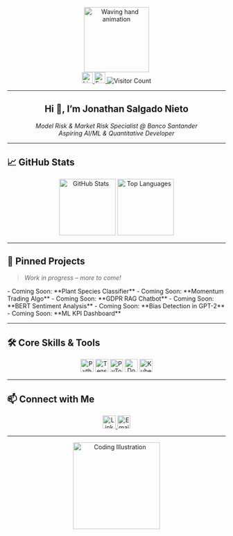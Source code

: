 <!-- Animated Header -->
<div align="center">
  <img height="150" src="https://media.giphy.com/media/M9gbBd9nbDrOTu1Mqx/giphy.gif" alt="Waving hand animation" />
</div> <!-- The animated header creates an immediate “hook” for visitors :contentReference[oaicite:0]{index=0} -->

<div align="center">
  <!-- Contact Badges -->
  <a href="https://www.linkedin.com/in/jonathan-salgado-nieto-67a88b87">
    <img src="https://img.shields.io/static/v1?message=LinkedIn&logo=linkedin&color=0077B5&style=for-the-badge" height="25" alt="LinkedIn Badge" />
  </a>
  <a href="mailto:salgado.n.jonathan@gmail.com">
    <img src="https://img.shields.io/static/v1?message=Email&logo=gmail&color=D14836&style=for-the-badge" height="25" alt="Email Badge" />
  </a>
  <img src="https://visitor-badge.laobi.icu/badge?page_id=Limman-qaidev.Limman-qaidev" alt="Visitor Count" /> <!-- Visitor badge demonstrates engagement :contentReference[oaicite:1]{index=1} -->
</div>

---

<h2 align="center">Hi 👋, I’m Jonathan Salgado Nieto</h2> <!-- A friendly but professional greeting :contentReference[oaicite:2]{index=2} -->

<p align="center">
  <em>Model Risk & Market Risk Specialist @ Banco Santander<br />
  Aspiring AI/ML & Quantitative Developer</em>
</p> <!-- Concise role and aspiration to set expectations  -->

---

## 📈 GitHub Stats  
<div align="center">
  <img src="https://github-readme-stats.vercel.app/api?username=Limman-qaidev&show_icons=true&theme=dracula" alt="GitHub Stats" height="130" />
  <img src="https://github-readme-stats.vercel.app/api/top-langs?username=Limman-qaidev&layout=compact&theme=dracula" alt="Top Languages" height="130" />
</div> <!-- Dynamic stats and languages chart highlight activity and skills   -->

---

## 🔭 Pinned Projects  
> *Work in progress – more to come!* <!-- Placeholders set expectations and invite revisit :contentReference[oaicite:6]{index=6} -->
<div align="left">
- Coming Soon: **Plant Species Classifier**  
- Coming Soon: **Momentum Trading Algo**  
- Coming Soon: **GDPR RAG Chatbot**  
- Coming Soon: **BERT Sentiment Analysis**  
- Coming Soon: **Bias Detection in GPT-2**  
- Coming Soon: **ML KPI Dashboard**  
</div>

---

## 🛠 Core Skills & Tools  
<div align="center">
  <img src="https://img.shields.io/badge/Python-3.11-blue?logo=python" alt="Python Badge" height="30" />
  <img src="https://img.shields.io/badge/TensorFlow-2.x-orange?logo=tensorflow" alt="TensorFlow Badge" height="30" />
  <img src="https://img.shields.io/badge/PyTorch-1.x-red?logo=pytorch" alt="PyTorch Badge" height="30" />
  <img src="https://img.shields.io/badge/Docker-24.x-blue?logo=docker" alt="Docker Badge" height="30" />
  <img src="https://img.shields.io/badge/Kubernetes-1.27-blue?logo=kubernetes" alt="Kubernetes Badge" height="30" />
</div> <!-- Badges provide a clean visual summary of your tech stack  -->

---

## 📫 Connect with Me  
<div align="center">
  <a href="https://www.linkedin.com/in/jonathan-salgado-nieto-67a88b87">
    <img src="https://img.shields.io/badge/LinkedIn-Profile-blue?logo=linkedin" alt="LinkedIn" height="30" />
  </a>
  <a href="mailto:salgado.n.jonathan@gmail.com">
    <img src="https://img.shields.io/badge/Email-Contact-red?logo=gmail" alt="Email" height="30" />
  </a>
</div> <!-- Clean, uniform badges for contact links improve UX :contentReference[oaicite:8]{index=8} -->

---

<div align="center">
  <img src="https://raw.githubusercontent.com/zzetao/awesome-github-profile-readme/master/assets/undraw/undraw_coding_cats.svg" alt="Coding Illustration" height="200" />
</div> <!-- A friendly illustration adds personality without clutter :contentReference[oaicite:9]{index=9} -->
